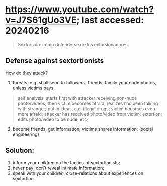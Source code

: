 
# https://www.youtube.com/watch?v=J7S61gUo3VE; last accessed: 20240216

> Sextorsión: cómo defenderse de los extorsionadores

## Defense against sextortionists

How do they attack? 

1. threats, e.g. shall send to followers, friends, family your nude photos, unless victims pays.

> self analysis: starts first with attacker receiving non-nude photo/videos; then victim becomes afraid, realizes has been talking with stranger; put in ideas, e.g. illegal drugs; victim becomes even more afraid; attacker has received photo/video from victim; extortion; edits photo/video to be nude, etc;

2. become friends, get information; victims shares information; (social engineering)

## Solution:
1. inform your children on the tactics of sextortionists;
2. never pay; don’t reveal intimate information;
3. speak with your children, close-relations about experiences on sextortion

